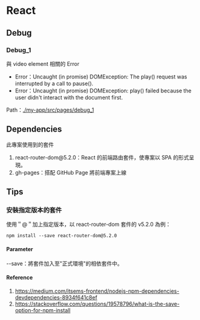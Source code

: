 # React
## Debug
### Debug_1
與 video element 相關的 Error
* Error：Uncaught (in promise) DOMException: The play() request was interrupted by a call to pause().
* Error：Uncaught (in promise) DOMException: play() failed because the user didn't interact with the document first.

Path：<a href="https://github.com/Yintc123/React/tree/main/my-app/src/pages/debug_1">./my-app/src/pages/debug_1</a>

## Dependencies
此專案使用到的套件
<ol>
    <li>react-router-dom@5.2.0：React 的前端路由套件，使專案以 SPA 的形式呈現。</li>
    <li>gh-pages：搭配 GitHub Page 將前端專案上線</li>
</ol>

## Tips
### 安裝指定版本的套件
使用＂@＂加上指定版本，以 react-router-dom 套件的 v5.2.0 為例：
```
npm install --save react-router-dom@5.2.0
```
#### Parameter
--save：將套件加入至"正式環境"的相依套件中。
#### Reference
1. https://medium.com/itsems-frontend/nodejs-npm-dependencies-devdependencies-8934f641c8ef
2. https://stackoverflow.com/questions/19578796/what-is-the-save-option-for-npm-install
